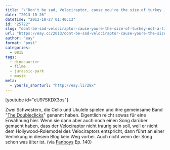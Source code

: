 ```yaml
---
title: "\"Don't be sad, Velociraptor, cause you're the size of turkey - not a lion\""
date: "2013-10-26"
datetime: "2013-10-27 01:40:13"
id: "25722"
slug: "dont-be-sad-velociraptor-cause-youre-the-size-of-turkey-not-a-lion"
url: "https://eay.cc/2013/dont-be-sad-velociraptor-cause-youre-the-size-of-turkey-not-a-lion/"
author: "eay"
format: "post"
categories:
  - 0815
tags:
  - dinosaurier
  - filme
  - jurassic-park
  - musik
meta:
  - yourls_shorturl: "http://eay.li/28x"
---
```


\[youtube id="eU97SKDX3os"\]

Zwei Schwestern, die Cello und Ukulele spielen und ihre gemeinsame Band "[The Doubleclicks](http://www.thedoubleclicks.com/)" genannt haben. Eigentlich reicht sowas für eine Erwähnung hier. Wenn sie dann aber auch noch einen Song darüber gemacht haben, dass der [Velociraptor](https://de.wikipedia.org/wiki/Velociraptor) nicht traurig sein soll, weil er nicht dem Hollywood-Rolemodel des Velociraptors entspricht, dann führt an einer Verlinkung in diesem Blog kein Weg vorbei. Auch nicht wenn der Song schon was älter ist. (via [Fanboys](http://fanboys.fm/) Ep. 140)

